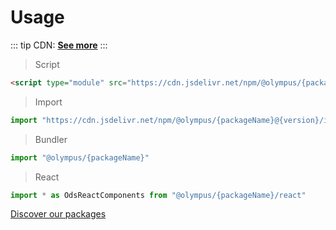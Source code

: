 # Usage

::: tip CDN:
[**See more**](https://cdn.jsdelivr.net)
:::

> Script
```html
<script type="module" src="https://cdn.jsdelivr.net/npm/@olympus/{packageName}@{version}/index.js"></script>
```
> Import
```js
import "https://cdn.jsdelivr.net/npm/@olympus/{packageName}@{version}/index.js"
```
> Bundler
```js
import "@olympus/{packageName}"
```

> React
```jsx
import * as OdsReactComponents from "@olympus/{packageName}/react"
```

[Discover our packages](./packages.md)
